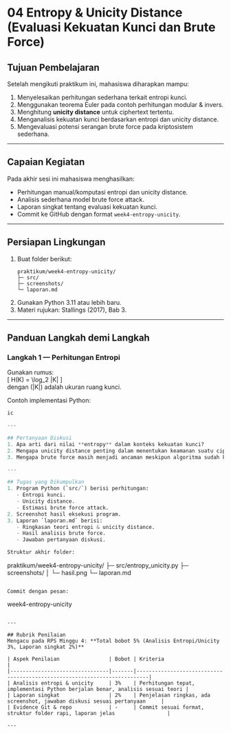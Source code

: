 # 04 Entropy & Unicity Distance (Evaluasi Kekuatan Kunci dan Brute Force)

## Tujuan Pembelajaran
Setelah mengikuti praktikum ini, mahasiswa diharapkan mampu:  
1. Menyelesaikan perhitungan sederhana terkait entropi kunci.  
2. Menggunakan teorema Euler pada contoh perhitungan modular & invers.  
3. Menghitung **unicity distance** untuk ciphertext tertentu.  
4. Menganalisis kekuatan kunci berdasarkan entropi dan unicity distance.  
5. Mengevaluasi potensi serangan brute force pada kriptosistem sederhana.  

---

## Capaian Kegiatan
Pada akhir sesi ini mahasiswa menghasilkan:  
- Perhitungan manual/komputasi entropi dan unicity distance.  
- Analisis sederhana model brute force attack.  
- Laporan singkat tentang evaluasi kekuatan kunci.  
- Commit ke GitHub dengan format `week4-entropy-unicity`.  

---

## Persiapan Lingkungan
1. Buat folder berikut:  
   ```
   praktikum/week4-entropy-unicity/
   ├─ src/
   ├─ screenshots/
   └─ laporan.md
   ```
2. Gunakan Python 3.11 atau lebih baru.  
3. Materi rujukan: Stallings (2017), Bab 3.  

---

## Panduan Langkah demi Langkah

### Langkah 1 — Perhitungan Entropi
Gunakan rumus:  
\[
H(K) = \log_2 |K|
\]  
dengan \(|K|\) adalah ukuran ruang kunci.  

Contoh implementasi Python:  
```python
ic

---

## Pertanyaan Diskusi
1. Apa arti dari nilai **entropy** dalam konteks kekuatan kunci?  
2. Mengapa unicity distance penting dalam menentukan keamanan suatu cipher?  
3. Mengapa brute force masih menjadi ancaman meskipun algoritma sudah kuat?  

---

## Tugas yang Dikumpulkan
1. Program Python (`src/`) berisi perhitungan:  
   - Entropi kunci.  
   - Unicity distance.  
   - Estimasi brute force attack.  
2. Screenshot hasil eksekusi program.  
3. Laporan `laporan.md` berisi:  
   - Ringkasan teori entropi & unicity distance.  
   - Hasil analisis brute force.  
   - Jawaban pertanyaan diskusi.  

Struktur akhir folder:
```
praktikum/week4-entropy-unicity/
 ├─ src/entropy_unicity.py
 ├─ screenshots/
 │   └─ hasil.png
 └─ laporan.md
```

Commit dengan pesan:  
```
week4-entropy-unicity
```

---

## Rubrik Penilaian
Mengacu pada RPS Minggu 4: **Total bobot 5% (Analisis Entropi/Unicity 3%, Laporan singkat 2%)**  

| Aspek Penilaian                | Bobot | Kriteria                                                                 |
|--------------------------------|-------|--------------------------------------------------------------------------|
| Analisis entropi & unicity     | 3%    | Perhitungan tepat, implementasi Python berjalan benar, analisis sesuai teori |
| Laporan singkat                | 2%    | Penjelasan ringkas, ada screenshot, jawaban diskusi sesuai pertanyaan     |
| Evidence Git & repo            | -     | Commit sesuai format, struktur folder rapi, laporan jelas                 |

---
